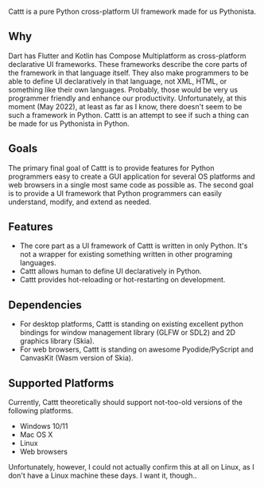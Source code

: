 Cattt is a pure Python cross-platform UI framework made for us Pythonista.

## Why
Dart has Flutter and Kotlin has Compose Multiplatform as cross-platform declarative UI frameworks. These frameworks describe the core parts of the framework in that language itself. They also make programmers to be able to define UI declaratively in that language, not XML, HTML, or something like their own languages. Probably, those would be very us programmer friendly and enhance our productivity. Unfortunately, at this moment (May 2022), at least as far as I know, there doesn't seem to be such a framework in Python. Cattt is an attempt to see if such a thing can be made for us Pythonista in Python.

## Goals
The primary final goal of Cattt is to provide features for Python programmers easy to create a GUI application for several OS platforms and web browsers in a single most same code as possible as. The second goal is to provide a UI framework that Python programmers can easily understand, modify, and extend as needed.

## Features
- The core part as a UI framework of Cattt is written in only Python. It's not a wrapper for existing something written in other programing languages.
- Cattt allows human to define UI declaratively in Python.
- Cattt provides hot-reloading or hot-restarting on development.

## Dependencies
- For desktop platforms, Cattt is standing on existing excellent python bindings for window management library (GLFW or SDL2) and 2D graphics library (Skia).
- For web browsers, Cattt is standing on awesome Pyodide/PyScript and CanvasKit (Wasm version of Skia).

## Supported Platforms
Currently, Cattt theoretically should support not-too-old versions of the following platforms.

- Windows 10/11
- Mac OS X
- Linux
- Web browsers

Unfortunately, however, I could not actually confirm this at all on Linux, as I don't have a Linux machine these days. I want it, though..
